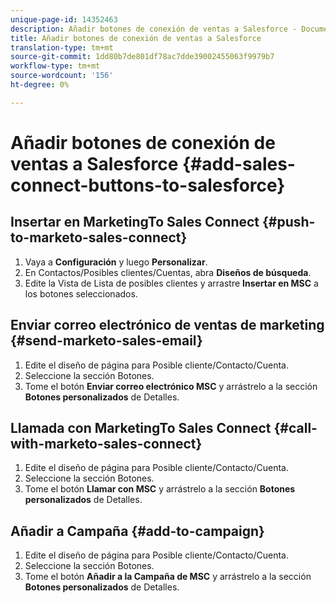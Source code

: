 ```yaml
---
unique-page-id: 14352463
description: Añadir botones de conexión de ventas a Salesforce - Documentos de marketing - Documentación del producto
title: Añadir botones de conexión de ventas a Salesforce
translation-type: tm+mt
source-git-commit: 1dd80b7de801df78ac7dde39002455063f9979b7
workflow-type: tm+mt
source-wordcount: '156'
ht-degree: 0%

---
```



# Añadir botones de conexión de ventas a Salesforce {#add-sales-connect-buttons-to-salesforce}

## Insertar en MarketingTo Sales Connect {#push-to-marketo-sales-connect}

1. Vaya a **Configuración** y luego **Personalizar**.
1. En Contactos/Posibles clientes/Cuentas, abra **Diseños de búsqueda**.
1. Edite la Vista de Lista de posibles clientes y arrastre **Insertar en MSC** a los botones seleccionados.

## Enviar correo electrónico de ventas de marketing {#send-marketo-sales-email}

1. Edite el diseño de página para Posible cliente/Contacto/Cuenta.
1. Seleccione la sección Botones.
1. Tome el botón **Enviar correo electrónico MSC** y arrástrelo a la sección **Botones personalizados** de Detalles.

## Llamada con MarketingTo Sales Connect {#call-with-marketo-sales-connect}

1. Edite el diseño de página para Posible cliente/Contacto/Cuenta.
1. Seleccione la sección Botones.
1. Tome el botón **Llamar con MSC** y arrástrelo a la sección **Botones personalizados** de Detalles.

## Añadir a Campaña {#add-to-campaign}

1. Edite el diseño de página para Posible cliente/Contacto/Cuenta.
1. Seleccione la sección Botones.
1. Tome el botón **Añadir a la Campaña de MSC** y arrástrelo a la sección **Botones personalizados** de Detalles.
